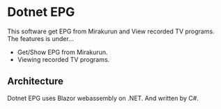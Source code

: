 # Dotnet EPG

This software get EPG from Mirakurun and View recorded TV programs.
The features is under...

- Get/Show EPG from Mirakurun.
- Viewing recorded TV programs.

## Architecture
Dotnet EPG uses Blazor webassembly on .NET. And written by C#.
